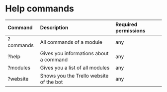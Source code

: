 # Help commands

| Command | Description | Required permissions |
| :--- | :--- | :--- |
|?commands            | All commands of a module | any|
|?help                | Gives you informations about a command | any|
|?modules             | Gives you a list of all modules | any|
|?website             | Shows you the Trello website of the bot  | any